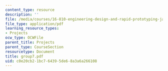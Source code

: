 ```yaml
---
content_type: resource
description: ''
file: /media/courses/16-810-engineering-design-and-rapid-prototyping-january-iap-2005/c0e20cb21bc764395de68a3a6a266108_group7.pdf
file_type: application/pdf
learning_resource_types:
- Projects
ocw_type: OCWFile
parent_title: Projects
parent_type: CourseSection
resourcetype: Document
title: group7.pdf
uid: c0e20cb2-1bc7-6439-5de6-8a3a6a266108
---
```

